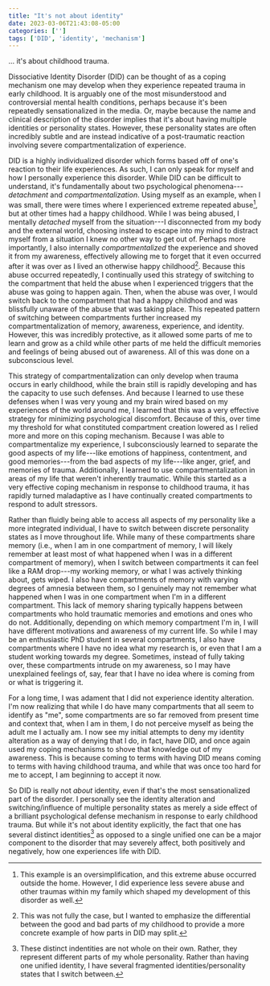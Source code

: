 ```yaml
---
title: "It's not about identity"
date: 2023-03-06T21:43:08-05:00
categories: ['']
tags: ['DID', 'identity', 'mechanism']
---
```


... it's about childhood trauma. 

Dissociative Identity Disorder (DID) can be thought of as a coping mechanism one may develop when they experience repeated trauma in early childhood. It is arguably one of the most misunderstood and controversial mental health conditions, perhaps because it's been repeatedly sensationalized in the media. Or, maybe because the name and clinical description of the disorder implies that it's about having multiple identities or personality states. However, these personality states are often incredibly subtle and are instead indicative of a post-traumatic reaction involving severe compartmentalization of experience.

DID is a highly individualized disorder which forms based off of one's reaction to their life experiences. As such, I can only speak for myself and how I personally experience this disorder. While DID can be difficult to understand, it's fundamentally about two psychological phenomena---_detachment_ and _compartmentalization_. Using myself as an example, when I was small, there were times where I experienced extreme repeated abuse[^1], but at other times had a happy childhood. While I was being abused, I mentally _detached_ myself from the situation---I disconnected from my body and the external world, choosing instead to escape into my mind to distract myself from a situation I knew no other way to get out of. Perhaps more importantly, I also internally _compartmentalized_ the experience and shoved it from my awareness, effectively allowing me to forget that it even occurred after it was over as I lived an otherwise happy childhood[^2]. Because this abuse occurred repeatedly, I continually used this strategy of switching to the compartment that held the abuse when I experienced triggers that the abuse was going to happen again. Then, when the abuse was over, I would switch back to the compartment that had a happy childhood and was blissfully unaware of the abuse that was taking place. This repeated pattern of switching between compartments further increased my compartmentalization of memory, awareness, experience, and identity. However, this was incredibly protective, as it allowed some parts of me to learn and grow as a child while other parts of me held the difficult memories and feelings of being abused out of awareness. All of this was done on a subconscious level. 

[^1]: This example is an oversimplification, and this extreme abuse occurred outside the home. However, I did experience less severe abuse and other traumas within my family which shaped my development of this disorder as well.
[^2]: This was not fully the case, but I wanted to emphasize the differential between the good and bad parts of my childhood to provide a more concrete example of how parts in DID may split.

This strategy of compartmentalization can only develop when trauma occurs in early childhood, while the brain still is rapidly developing and has the capacity to use such defenses. And because I learned to use these defenses when I was very young and my brain wired based on my experiences of the world around me, I learned that this was a very effective strategy for minimizing psychological discomfort. 
Because of this, over time my threshold for what constituted compartment creation lowered as I relied more and more on this coping mechanism.
Because I was able to compartmentalize my experience, I subconsciously learned to separate the good aspects of my life---like emotions of happiness, contentment, and good memories---from the bad aspects of my life---like anger, grief, and memories of trauma.
Additionally, I learned to use compartmentalization in areas of my life that weren't inherently traumatic. 
While this started as a very effective coping mechanism in response to childhood trauma, it has rapidly turned maladaptive as I have continually created compartments to respond to adult stressors.

Rather than fluidly being able to access all aspects of my personality like a more integrated individual, I have to switch between discrete personality states as I move throughout life.
While many of these compartments share memory (i.e., when I am in one compartment of memory, I will likely remember at least most of what happened when I was in a different compartment of memory), when I switch between compartments it can feel like a RAM drop---my working memory, or what I was actively thinking about, gets wiped. 
I also have compartments of memory with varying degrees of amnesia between them, so I genuinely may not remember what happened when I was in one compartment when I'm in a different compartment. This lack of memory sharing typically happens between compartments who hold traumatic memories and emotions and ones who do not. 
Additionally, depending on which memory compartment I'm in, I will have different motivations and awareness of my current life. So while I may be an enthusiastic PhD student in several compartments, I also have compartments where I have no idea what my research is, or even that I am a student working towards my degree.
Sometimes, instead of fully taking over, these compartments intrude on my awareness, so I may have unexplained feelings of, say, fear that I have no idea where is coming from or what is triggering it.

For a long time, I was adament that I did not experience identity alteration. I'm now realizing that while I do have many compartments that all seem to identify as "me", some compartments are so far removed from present time and context that, when I am in them, I do not perceive myself as being the adult me I actually am. 
I now see my initial attempts to deny my identity alteration as a way of denying that I do, in fact, have DID, and once again used my coping mechanisms to shove that knowledge out of my awareness. This is because coming to terms with having DID means coming to terms with having childhood trauma, and while that was once too hard for me to accept, I am beginning to accept it now.

So DID is really not _about_ identity, even if that's the most sensationalized part of the disorder. I personally see the identity alteration and switching/influence of multiple personality states as merely a side effect of a brilliant psychological defense mechanism in response to early childhood trauma. But while it's not about identity explicitly, the fact that one has several distinct identities[^3] as opposed to a single unified one can be a major component to the disorder that may severely affect, both positively and negatively, how one experiences life with DID. 

[^3]: These distinct indentities are not whole on their own. Rather, they represent different parts of my whole personality. Rather than having one unified identity, I have several fragmented identities/personality states that I switch between.
<!---
Denial is a major part of this disorder, and one year and two months into therapy, I'm still coming to terms with this.

So DID is really not about identity---it's about childhood trauma and the extreme compartmentalization that may form because of it. 
This only scratches the surface of what I experience as a results of having DID.
There are many occasions that I have been shocked to hear how I behaved when more vulnerable parts of my personality have been out,.

For example, I have parts that clean for me, because at one time I likely decided that although I really didn't want to clean, I needed to, so I created a part to do so for me. 

While this was an incredibly effective coping strategy for me when I was actively experiencing trauma, it 

This has been an incredibly effective strategy in emotional regulation for me. In fact, my dynamic range of emotions is so low, that my main emotional state exists solely of mild contentment, which I seemingly experience most of the time.



On this blog, I hope to document my experiences as a system of memory compartments, which I like to call parts, working together in the relay race of life in an attempt to live it to the fullest.



Because this compartment creation strategy has been my primary coping mechanism, as time went on, I created more and more compartments as a response to small life stressors, which has been unsustainable. 
 an unsustainable 

Detaching from the world around me allowed me to regulate how much of my surroundings I experienced, which has been particularly helpful as an autistic person with sound and light sensitivities.
Over time, rather than the standard development of a fluid personality with a singular sense of "me", I developed several discretely separated personality states that I need to switch between to experience life.

Because of the internal compartmentalization, the parts of me who lived a normal childhood did not remember the events that occurred to the parts of me who experienced trauma. This allowed my compartments that experienced life to grow and thrive as a child, while my other compartments held the hurt and pain of the abuse. 
This led to 

While many individuals with this disorder may only experience a split in traumatized vs untraumatized parts of their personality, 

As I became older and was no longer actively encountering abuse, because it was so deeply engrained in how I operate, I still used this part creation strategy to aid in every day life.

Detaching from the world around me was a way I learned to regulate myself. For example, because I am autistic, I have sound and light sensitivities. 

, which has been particularly helpful as an autistic person with sound and light sensitivities.

This became a highly effective strategy---I learned to dedicate parts of me to handling abuse, and other parts of me to learning and growing as a child. 
---I was oblivious to the fact that this abuse caused me to form a severe mental disorder that would impact me for the rest of my life.

Because this abuse occurred at a time in which my brain was rapidly developing, this strategy of detachment and compartmentalization became engrained as an effective 
I learned how

which was damaging to my develping brain. 





extreme repeated abuse outside of the home (along with less severe abuse and traumas within my family). Because this abuse was so severe, 


To put it simply, how I understand 



And while that may be true about

Truthfully, as much as I want to generalize, I understand how personal

Yet, perhaps because of the name, or the media representation, 

When I started therapy almost 14 months ago, I genuinely believed that dissociative identity disorder (DID) was a fake disorder that people feigned to get out of trouble or for attention. My understanding of DID was influenced by the social and traditional media representation of the disorder, which generally portrayed people experiencing drastic personality shifts, or seemingly role-playing characters. I never thought this disorder could apply to me---for the most part, I was soft spoken, reclusive, and tried my hardest to blend into society. However, as I know now, I am a typical, but not stereotypical, example of how DID presents.

DID is caused by repetitive trauma in early childhood, while the brain is rapidly developing. To put it simply, one way a child can cope with trauma 

if a young child experiences trauma, one way they can cope with 

At an early age, if one 




So it's not about identity. Having multiple identities is a side effect of the extreme internal compartmentalization caused by trauma. But because it's the most sensational part of the disorder, that's what it's known as.
but somehow it's been made 

Alternative title: How I conceptualize my experience 1 year and 2 months into therapy.--->
